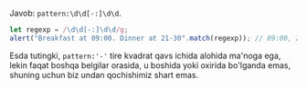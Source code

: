 Javob: `pattern:\d\d[-:]\d\d`.

```js run
let regexp = /\d\d[-:]\d\d/g;
alert("Breakfast at 09:00. Dinner at 21-30".match(regexp)); // 09:00, 21-30
```

Esda tutingki, `pattern:'-'` tire kvadrat qavs ichida alohida ma'noga ega, lekin faqat boshqa belgilar orasida, u boshida yoki oxirida bo'lganda emas, shuning uchun biz undan qochishimiz shart emas.
